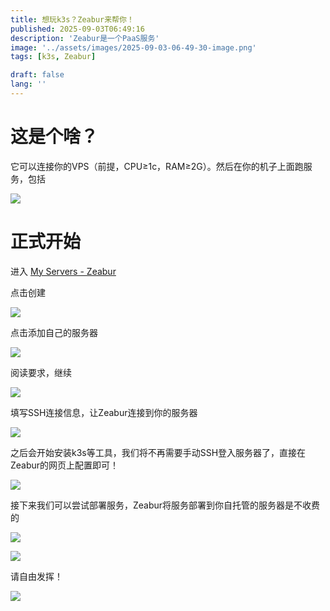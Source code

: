 ```yaml
---
title: 想玩k3s？Zeabur来帮你！
published: 2025-09-03T06:49:16
description: 'Zeabur是一个PaaS服务'
image: '../assets/images/2025-09-03-06-49-30-image.png'
tags: [k3s, Zeabur]

draft: false 
lang: ''
---
```


# 这是个啥？

它可以连接你的VPS（前提，CPU≥1c，RAM≥2G）。然后在你的机子上面跑服务，包括

![](../assets/images/2025-09-03-06-54-43-5b8f9673e031a723ab2fb8a262d384d2.png)

# 正式开始

进入 [My Servers - Zeabur](https://zeabur.com/servers)

点击创建

![](../assets/images/2025-09-03-06-55-36-image.png)

点击添加自己的服务器

![](../assets/images/2025-09-03-06-55-47-image.png)

阅读要求，继续

![](../assets/images/2025-09-03-06-56-01-image.png)

填写SSH连接信息，让Zeabur连接到你的服务器

![](../assets/images/2025-09-03-06-56-30-image.png)

之后会开始安装k3s等工具，我们将不再需要手动SSH登入服务器了，直接在Zeabur的网页上配置即可！

![](../assets/images/2025-09-03-06-57-08-image.png)

接下来我们可以尝试部署服务，Zeabur将服务部署到你自托管的服务器是不收费的

![](../assets/images/2025-09-03-06-57-41-image.png)

![](../assets/images/2025-09-03-06-57-52-image.png)

请自由发挥！

![](../assets/images/2025-09-03-06-54-43-5b8f9673e031a723ab2fb8a262d384d2.png)
